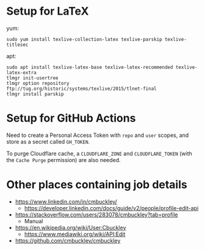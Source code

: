# Setup for LaTeX

yum:
```
sudo yum install texlive-collection-latex texlive-parskip texlive-titlesec
```

apt:

```
sudo apt install texlive-latex-base texlive-latex-recommended texlive-latex-extra
tlmgr init-usertree
tlmgr option repository ftp://tug.org/historic/systems/texlive/2015/tlnet-final
tlmgr install parskip
```

# Setup for GitHub Actions

Need to create a Personal Access Token with `repo` and `user` scopes, and store as a secret called `GH_TOKEN`.

To purge Cloudflare cache, a `CLOUDFLARE_ZONE` and `CLOUDFLARE_TOKEN` (with the `Cache Purge` permission) are also needed.

# Other places containing job details

* https://www.linkedin.com/in/cmbuckley/
    * https://developer.linkedin.com/docs/guide/v2/people/profile-edit-api
* https://stackoverflow.com/users/283078/cmbuckley?tab=profile
    * Manual
* https://en.wikipedia.org/wiki/User:Cbuckley
    * https://www.mediawiki.org/wiki/API:Edit
* https://github.com/cmbuckley/cmbuckley
